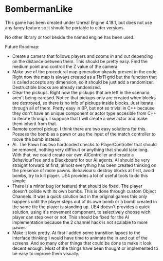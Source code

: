 # BombermanLike

This game has been created under Unreal Engine 4.18.1, but does not use any fancy feature so it should be portable to older versions.

No other library or tool beside the named engine has been used.

Future Roadmap:

- Create a camera that follows players and zooms in and out depending on the distance between them. This should be pretty easy. Find the medium point and controll the Z value of the camera.
- Make use of the procedural map generation already present in the code. Right now the map is always created as a 11x11 grid but the function that is called accepts any dimension, so it should be just add a randomizer. Destructible blocks are already randomized.
- Clear the pickups. Right now the pickups that are left in the scenario aren't being earesed. Notice that pickups only are created when blocks are destroyed, so there is no info of pickups inside blocks. Just iterate through all of them. Pretty easy in BP, but not so trivial in C++ because they don't have an unique component or actor type accesible from C++ to iterate through. I suppose that I will create a new actor and make them inherit from that.
- Remote control pickup. I think there are two easy solutions for this. Possess the bomb as a pawn or use the input of the match controller to move the bomb instead. 
- AI. The Pawn has two hardcoded checks to PlayerController that should be removed, nothing very difficult or anything that should take long. With that, we could create our own AIController and create a BehaviourTree and a Blackboard for our AI agents. AI should be very straight forward at first, almost everything has been created thinking on the presence of more pawns. Behaviours: destroy blocks at first, avoid bombs, try to kill player. UE4 provides a lot of useful tools to do this simple.
- There is a minor bug (or feature) that should be fixed. The player doesn't collide with its own bombs. This is done through custom Object Channels. It was a quick solution but in the original games this only happens until the player steps out of its own bomb or a bomb created in the same tile the player is standing up. UE4 doesn't provides a quick solution, using it's movement component, to selectively choose wich player can step over or not. This should be fixed for the AI implementation because the 2 channel hack is not scalable to more pawns.
- Make it look pretty. At first I added some transition lapses to the interface thinking I would have time to animate the in and out of the screens. And so many other things that could be done to make it look decent enough. Most of the things have been thought or implemented to be easy to improve them visually.
